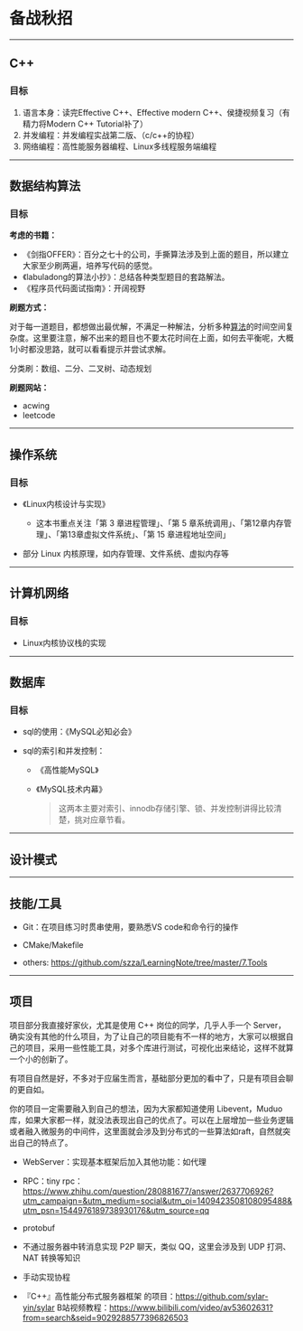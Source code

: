 # 备战秋招

---
## C++
### 目标
1. 语言本身：读完Effective C++、Effective modern C++、侯捷视频复习（有精力将Modern C++ Tutorial补了）
2. 并发编程：并发编程实战第二版、（c/c++的协程）
3. 网络编程：高性能服务器编程、Linux多线程服务端编程

---

## 数据结构算法

### 目标

**考虑的书籍：**

- 《剑指OFFER》：百分之七十的公司，手撕算法涉及到上面的题目，所以建立大家至少刷两遍，培养写代码的感觉。
- 《labuladong的算法小抄》：总结各种类型题目的套路解法。
- 《程序员代码面试指南》：开阔视野

**刷题方式：**

对于每一道题目，都想做出最优解，不满足一种解法，分析多种[算法](https://www.nowcoder.com/jump/super-jump/word?word=算法)的时间空间复杂度。这里要注意，解不出来的题目也不要太花时间在上面，如何去平衡呢，大概1小时都没思路，就可以看看提示并尝试求解。



分类刷：数组、二分、二叉树、动态规划



**刷题网站：**

- acwing
- leetcode

---

## 操作系统

### 目标

- 《Linux内核设计与实现》
  - 这本书重点关注「第 3 章进程管理」、「第 5 章系统调用」、「第12章内存管理」、「第13章虚拟文件系统」、「第 15 章进程地址空间」

- 部分 Linux 内核原理，如内存管理、文件系统、虚拟内存等

---

## 计算机网络

### 目标

- Linux内核协议栈的实现

---

## 数据库

### 目标

- sql的使用：《MySQL必知必会》

- sql的索引和并发控制：

  - 《高性能MySQL》

  - 《MySQL技术内幕》

    > 这两本主要对索引、innodb存储引擎、锁、并发控制讲得比较清楚，挑对应章节看。

---

## 设计模式





---

## 技能/工具

- Git：在项目练习时贯串使用，要熟悉VS code和命令行的操作
- CMake/Makefile

- others:   https://github.com/szza/LearningNote/tree/master/7.Tools

---

## 项目

项目部分我直接好家伙，尤其是使用 C++ 岗位的同学，几乎人手一个 Server，确实没有其他的什么项目，为了让自己的项目能有不一样的地方，大家可以根据自己的项目，采用一些性能工具，对多个库进行测试，可视化出来结论，这样不就算一个小的创新了。

有项目自然是好，不多对于应届生而言，基础部分更加的看中了，只是有项目会聊的更自如。

你的项目一定需要融入到自己的想法，因为大家都知道使用 Libevent，Muduo库，如果大家都一样，就没法表现出自己的优点了。可以在上层增加一些业务逻辑或者融入微服务的中间件，这里面就会涉及到分布式的一些算法如raft，自然就突出自己的特点了。





- WebServer：实现基本框架后加入其他功能：如代理
- RPC：tiny rpc：https://www.zhihu.com/question/280881677/answer/2637706926?utm_campaign=&utm_medium=social&utm_oi=1409423508108095488&utm_psn=1544976189738930176&utm_source=qq
- protobuf
- 不通过服务器中转消息实现 P2P 聊天，类似 QQ，这里会涉及到 UDP 打洞、NAT 转换等知识
- 手动实现协程

- 『C++』高性能分布式服务器框架 的项目：https://github.com/sylar-yin/sylar   B站视频教程：https://www.bilibili.com/video/av53602631?from=search&seid=9029288577396826503

